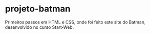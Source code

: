 # projeto-batman
Primeiros passos em HTML e CSS, onde foi feito este site do Batman, desenvolvido no curso Start-Web.
